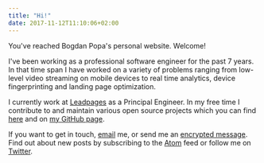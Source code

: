 ```yaml
---
title: "Hi!"
date: 2017-11-12T11:10:06+02:00
---
```


You've reached Bogdan Popa's personal website.  Welcome!

I've been working as a professional software engineer for the past 7
years.  In that time span I have worked on a variety of problems
ranging from low-level video streaming on mobile devices to real time
analytics, device fingerprinting and landing page optimization.

I currently work at [Leadpages][lp] as a Principal Engineer. In my
free time I contribute to and maintain various open source projects
which you can find [here](/projects/) and on [my GitHub page][gh].

If you want to get in touch, [email][em] me, or send me an
[encrypted message][kb].  Find out about new posts by subscribing
to the [Atom][feed] feed or follow me on [Twitter][twitter].

[lp]: https://leadpages.net
[gh]: https://github.com/Bogdanp
[em]: mailto:bogdan@defn.io
[kb]: https://keybase.io/bogdanp
[feed]: http://defn.io/index.xml
[twitter]: https://twitter.com/bogdanp

